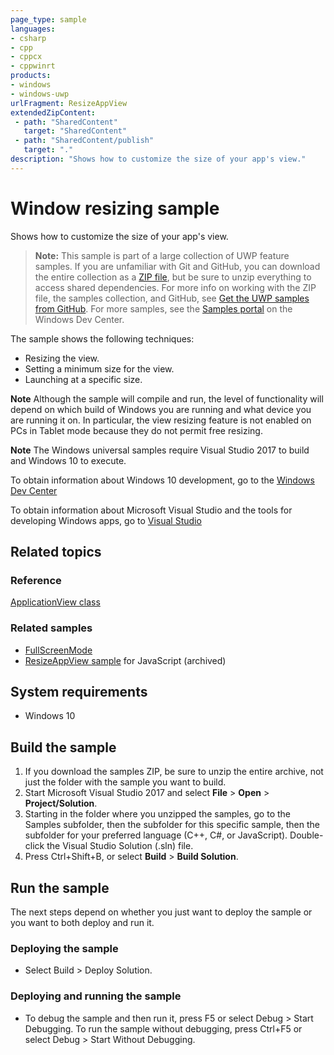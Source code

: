 ```yaml
---
page_type: sample
languages:
- csharp
- cpp
- cppcx
- cppwinrt
products:
- windows
- windows-uwp
urlFragment: ResizeAppView
extendedZipContent:
 - path: "SharedContent"
   target: "SharedContent"
 - path: "SharedContent/publish"
   target: "."
description: "Shows how to customize the size of your app's view."
---
```


<!---
  category: ControlsLayoutAndText
  samplefwlink: http://go.microsoft.com/fwlink/p/?LinkId=620026
--->

# Window resizing sample

Shows how to customize the size of your app's view.

> **Note:** This sample is part of a large collection of UWP feature samples. 
> If you are unfamiliar with Git and GitHub, you can download the entire collection as a 
> [ZIP file](https://github.com/Microsoft/Windows-universal-samples/archive/master.zip), but be 
> sure to unzip everything to access shared dependencies. For more info on working with the ZIP file, 
> the samples collection, and GitHub, see [Get the UWP samples from GitHub](https://aka.ms/ovu2uq). 
> For more samples, see the [Samples portal](https://aka.ms/winsamples) on the Windows Dev Center. 

The sample shows the following techniques:

- Resizing the view.
- Setting a minimum size for the view.
- Launching at a specific size.

**Note** Although the sample will compile and run, the level of functionality will depend on which build of Windows you are running and what device you are running it on.
In particular, the view resizing feature is not enabled on PCs in Tablet mode because they do not permit free resizing.

**Note** The Windows universal samples require Visual Studio 2017 to build and Windows 10 to execute.
 
To obtain information about Windows 10 development, go to the [Windows Dev Center](http://go.microsoft.com/fwlink/?LinkID=532421)

To obtain information about Microsoft Visual Studio and the tools for developing Windows apps, go to [Visual Studio](http://go.microsoft.com/fwlink/?LinkID=532422)

## Related topics

### Reference

[ApplicationView class](https://msdn.microsoft.com/library/windows/apps/windows.ui.viewmanagement.applicationview.aspx)  

### Related samples

* [FullScreenMode](/Samples/FullScreenMode)
* [ResizeAppView sample](/archived/ResizeAppView/) for JavaScript (archived)

## System requirements

* Windows 10

## Build the sample

1. If you download the samples ZIP, be sure to unzip the entire archive, not just the folder with the sample you want to build. 
2. Start Microsoft Visual Studio 2017 and select **File** \> **Open** \> **Project/Solution**.
3. Starting in the folder where you unzipped the samples, go to the Samples subfolder, then the subfolder for this specific sample, then the subfolder for your preferred language (C++, C#, or JavaScript). Double-click the Visual Studio Solution (.sln) file.
4. Press Ctrl+Shift+B, or select **Build** \> **Build Solution**.

## Run the sample

The next steps depend on whether you just want to deploy the sample or you want to both deploy and run it.

### Deploying the sample

- Select Build > Deploy Solution. 

### Deploying and running the sample

- To debug the sample and then run it, press F5 or select Debug >  Start Debugging. To run the sample without debugging, press Ctrl+F5 or select Debug > Start Without Debugging. 
